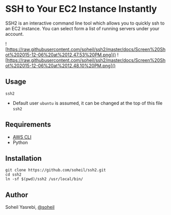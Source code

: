 # SSH to Your EC2 Instance Instantly
SSH2 is an interactive command line tool which allows you to quickly ssh to an EC2 instance. You can select form a list of running servers under your account.

![https://raw.githubusercontent.com/soheil/ssh2/master/docs/Screen%20Shot%202015-12-06%20at%2012.47.53%20PM.png]()
![https://raw.githubusercontent.com/soheil/ssh2/master/docs/Screen%20Shot%202015-12-06%20at%2012.48.10%20PM.png]()

## Usage
`ssh2`

* Default user `ubuntu` is assumed, it can be changed at the top of this file `ssh2`

## Requirements
* [AWS CLI](https://aws.amazon.com/cli/)
* Python

## Installation
```
git clone https://github.com/soheil/ssh2.git
cd ssh2
ln -sf $(pwd)/ssh2 /usr/local/bin/
```

## Author
Soheil Yasrebi, [@soheil](https://twitter.com/soheil)
